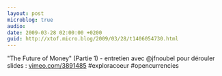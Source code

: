 ```yaml
---
layout: post
microblog: true
audio: 
date: 2009-03-28 02:00:00 +0200
guid: http://xtof.micro.blog/2009/03/28/t1406054730.html
---
```

"The Future of Money" (Partie 1) - entretien avec @jfnoubel pour dérouler slides : [vimeo.com/3891485](http://vimeo.com/3891485) #exploracoeur #opencurrencies
